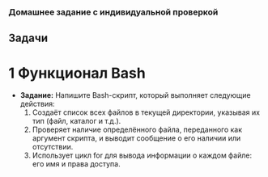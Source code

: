 ###  Домашнее задание с индивидуальной проверкой
##  Задачи
#   1 Функционал Bash

* **Задание:** Напишите Bash-скрипт, который выполняет следующие действия:
    1.	Создаёт список всех файлов в текущей директории, указывая их тип (файл, каталог и т.д.).
    2.  Проверяет наличие определённого файла, переданного как аргумент скрипта, и выводит сообщение о его наличии или отсутствии.
    3.  Использует цикл for для вывода информации о каждом файле: его имя и права доступа.